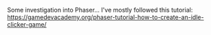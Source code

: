 Some investigation into Phaser... I've mostly followed this tutorial: https://gamedevacademy.org/phaser-tutorial-how-to-create-an-idle-clicker-game/
